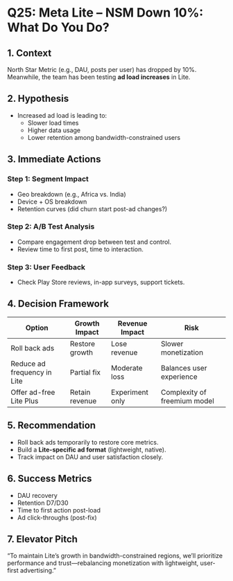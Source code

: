 # Q25: Meta Lite – NSM Down 10%: What Do You Do?

## 1. Context
North Star Metric (e.g., DAU, posts per user) has dropped by 10%. Meanwhile, the team has been testing **ad load increases** in Lite.

## 2. Hypothesis
- Increased ad load is leading to:
  - Slower load times
  - Higher data usage
  - Lower retention among bandwidth-constrained users

## 3. Immediate Actions

### Step 1: Segment Impact
- Geo breakdown (e.g., Africa vs. India)
- Device + OS breakdown
- Retention curves (did churn start post-ad changes?)

### Step 2: A/B Test Analysis
- Compare engagement drop between test and control.
- Review time to first post, time to interaction.

### Step 3: User Feedback
- Check Play Store reviews, in-app surveys, support tickets.

## 4. Decision Framework

| Option                       | Growth Impact | Revenue Impact | Risk                              |
|------------------------------|----------------|----------------|-----------------------------------|
| Roll back ads                | Restore growth | Lose revenue    | Slower monetization               |
| Reduce ad frequency in Lite  | Partial fix    | Moderate loss   | Balances user experience          |
| Offer ad-free Lite Plus      | Retain revenue | Experiment only | Complexity of freemium model      |

## 5. Recommendation
- Roll back ads temporarily to restore core metrics.
- Build a **Lite-specific ad format** (lightweight, native).
- Track impact on DAU and user satisfaction closely.

## 6. Success Metrics
- DAU recovery
- Retention D7/D30
- Time to first action post-load
- Ad click-throughs (post-fix)

## 7. Elevator Pitch
“To maintain Lite’s growth in bandwidth-constrained regions, we’ll prioritize performance and trust—rebalancing monetization with lightweight, user-first advertising.”
